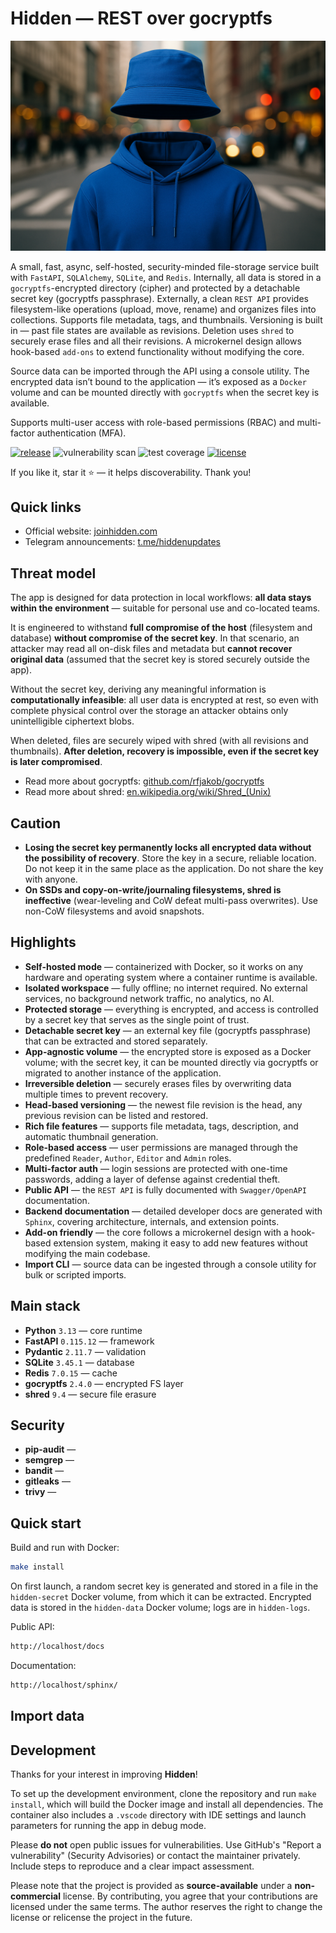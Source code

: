 # Hidden — REST over gocryptfs

![Designed to be hidden](img/hidden.png)

A small, fast, async, self-hosted, security-minded file-storage service built with `FastAPI`, `SQLAlchemy`, `SQLite`, and `Redis`. Internally, all data is stored in a `gocryptfs`-encrypted directory (cipher) and protected by a detachable secret key (gocryptfs passphrase). Externally, a clean `REST API` provides filesystem-like operations (upload, move, rename) and organizes files into collections. Supports file metadata, tags, and thumbnails. Versioning is built in — past file states are available as revisions. Deletion uses `shred` to securely erase files and all their revisions. A microkernel design allows hook-based `add-ons` to extend functionality without modifying the core.

Source data can be imported through the API using a console utility. The encrypted data isn’t bound to the application — it’s exposed as a `Docker` volume and can be mounted directly with `gocryptfs` when the secret key is available.

Supports multi-user access with role-based permissions (RBAC) and multi-factor authentication (MFA).

[![release](https://img.shields.io/github/v/tag/artabramov/hidden?sort=semver&label=release&color=2f81f7)](https://github.com/artabramov/hidden/blob/master/CHANGELOG.md)
![vulnerability scan](https://img.shields.io/badge/vulnerability%20scan-2025--09--21-2f81f7)
![test coverage](https://img.shields.io/badge/test%20coverage-81%25-2f81f7)
[![license](https://img.shields.io/badge/license-Non--Commercial-2f81f7)](https://github.com/artabramov/hidden/blob/master/LICENSE)

If you like it, star it ⭐ — it helps discoverability. Thank you!

## Quick links

- Official website: [joinhidden.com](https://joinhidden.com)
- Telegram announcements: [t.me/hiddenupdates](https://t.me/hiddenupdates)

## Threat model

The app is designed for data protection in local workflows: **all data stays within the environment** — suitable for personal use and co-located teams.

It is engineered to withstand **full compromise of the host** (filesystem and database) **without compromise of the secret key**. In that scenario, an attacker may read all on-disk files and metadata but **cannot recover original data** (assumed that the secret key is stored securely outside the app).

Without the secret key, deriving any meaningful information is **computationally infeasible**: all user data is encrypted at rest, so even with complete physical control over the storage an attacker obtains only unintelligible ciphertext blobs.

When deleted, files are securely wiped with shred (with all revisions and thumbnails). **After deletion, recovery is impossible, even if the secret key is later compromised**.

- Read more about gocryptfs: [github.com/rfjakob/gocryptfs](https://github.com/rfjakob/gocryptfs)
- Read more about shred: [en.wikipedia.org/wiki/Shred_(Unix)](https://en.wikipedia.org/wiki/Shred_(Unix))

## Caution

- **Losing the secret key permanently locks all encrypted data without the possibility of recovery**. Store the key in a secure, reliable location. Do not keep it in the same place as the application. Do not share the key with anyone.
- **On SSDs and copy-on-write/journaling filesystems, shred is ineffective** (wear-leveling and CoW defeat multi-pass overwrites). Use non-CoW filesystems and avoid snapshots.

## Highlights

- **Self-hosted mode** — containerized with Docker, so it works on any hardware and operating system where a container runtime is available.
- **Isolated workspace** — fully offline; no internet required. No external services, no background network traffic, no analytics, no AI.
- **Protected storage** — everything is encrypted, and access is controlled by a secret key that serves as the single point of trust.
- **Detachable secret key** — an external key file (gocryptfs passphrase) that can be extracted and stored separately.
- **App-agnostic volume** — the encrypted store is exposed as a Docker volume; with the secret key, it can be mounted directly via gocryptfs or migrated to another instance of the application.
- **Irreversible deletion** — securely erases files by overwriting data multiple times to prevent recovery.
- **Head-based versioning** — the newest file revision is the head, any previous revision can be listed and restored.
- **Rich file features** — supports file metadata, tags, description, and automatic thumbnail generation.
- **Role-based access** — user permissions are managed through the predefined `Reader`, `Author`, `Editor` and `Admin` roles.
- **Multi-factor auth** — login sessions are protected with one-time passwords, adding a layer of defense against credential theft.
- **Public API** — the `REST API` is fully documented with `Swagger/OpenAPI` documentation.
- **Backend documentation** — detailed developer docs are generated with `Sphinx`, covering architecture, internals, and extension points. 
- **Add-on friendly** — the core follows a microkernel design with a hook-based extension system, making it easy to add new features without modifying the main codebase.
- **Import CLI** — source data can be ingested through a console utility for bulk or scripted imports.

## Main stack

- **Python** `3.13` — core runtime
- **FastAPI** `0.115.12` — framework
- **Pydantic** `2.11.7` — validation
- **SQLite** `3.45.1` — database
- **Redis** `7.0.15` — cache
- **gocryptfs** `2.4.0` — encrypted FS layer
- **shred** `9.4` — secure file erasure

## Security

- **pip-audit** —
- **semgrep** —
- **bandit** —
- **gitleaks** —
- **trivy** —

## Quick start

Build and run with Docker:
```bash
make install
```

On first launch, a random secret key is generated and stored in a file in the `hidden-secret` Docker volume, from which it can be extracted. Encrypted data is stored in the `hidden-data` Docker volume; logs are in `hidden-logs`.

Public API:
```bash
http://localhost/docs
```

Documentation:
```bash
http://localhost/sphinx/
```

## Import data

## Development

Thanks for your interest in improving **Hidden**!

To set up the development environment, clone the repository and run `make install`, which will build the Docker image and install all dependencies. The container also includes a `.vscode` directory with IDE settings and launch parameters for running the app in debug mode.

Please **do not** open public issues for vulnerabilities. Use GitHub's "Report a vulnerability" (Security Advisories) or contact the maintainer privately. Include steps to reproduce and a clear impact assessment.

Please note that the project is provided as **source-available** under a **non-commercial** license. By contributing, you agree that your contributions are licensed under the same terms. The author reserves the right to change the license or relicense the project in the future.
